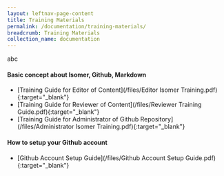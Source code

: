 ```yaml
---
layout: leftnav-page-content
title: Training Materials
permalink: /documentation/training-materials/
breadcrumb: Training Materials
collection_name: documentation
---
```

abc
#### **Basic concept about Isomer, Github, Markdown**
* [Training Guide for Editor of Content](/files/Editor Isomer Training.pdf){:target="_blank"}
* [Training Guide for Reviewer of Content](/files/Reviewer Training Guide.pdf){:target="_blank"}
* [Training Guide for Administrator of Github Repository](/files/Administrator Isomer Training.pdf){:target="_blank"}


#### **How to setup your Github account**
* [Github Account Setup Guide](/files/Github Account Setup Guide.pdf){:target="_blank"}
